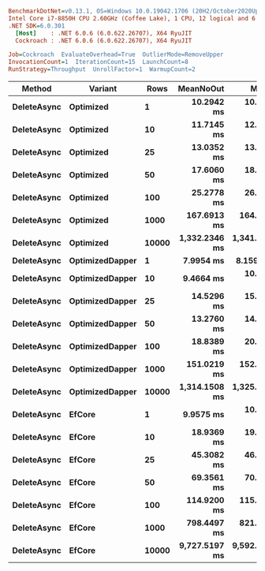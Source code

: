 ``` ini

BenchmarkDotNet=v0.13.1, OS=Windows 10.0.19042.1706 (20H2/October2020Update)
Intel Core i7-8850H CPU 2.60GHz (Coffee Lake), 1 CPU, 12 logical and 6 physical cores
.NET SDK=6.0.301
  [Host]    : .NET 6.0.6 (6.0.622.26707), X64 RyuJIT
  Cockroach : .NET 6.0.6 (6.0.622.26707), X64 RyuJIT

Job=Cockroach  EvaluateOverhead=True  OutlierMode=RemoveUpper  
InvocationCount=1  IterationCount=15  LaunchCount=8  
RunStrategy=Throughput  UnrollFactor=1  WarmupCount=2  

```
|      Method |         Variant |  Rows |     MeanNoOut |         Mean |          Min |           Q1 |        Median |            Q3 |          Max |
|------------ |---------------- |------ |--------------:|-------------:|-------------:|-------------:|--------------:|--------------:|-------------:|
| **DeleteAsync** |       **Optimized** |     **1** |    **10.2942 ms** |    **10.739 ms** |     **8.695 ms** |     **9.953 ms** |     **10.250 ms** |     **10.885 ms** |     **17.77 ms** |
| **DeleteAsync** |       **Optimized** |    **10** |    **11.7145 ms** |    **12.292 ms** |    **10.099 ms** |    **11.231 ms** |     **11.613 ms** |     **12.617 ms** |     **20.99 ms** |
| **DeleteAsync** |       **Optimized** |    **25** |    **13.0352 ms** |    **13.779 ms** |    **11.410 ms** |    **12.479 ms** |     **13.018 ms** |     **13.798 ms** |     **26.86 ms** |
| **DeleteAsync** |       **Optimized** |    **50** |    **17.6060 ms** |    **18.247 ms** |    **13.567 ms** |    **15.478 ms** |     **17.712 ms** |     **20.157 ms** |     **29.73 ms** |
| **DeleteAsync** |       **Optimized** |   **100** |    **25.2778 ms** |    **26.044 ms** |    **20.979 ms** |    **23.441 ms** |     **25.490 ms** |     **27.397 ms** |     **41.03 ms** |
| **DeleteAsync** |       **Optimized** |  **1000** |   **167.6913 ms** |   **164.876 ms** |    **92.356 ms** |   **144.708 ms** |    **172.099 ms** |    **184.309 ms** |    **225.11 ms** |
| **DeleteAsync** |       **Optimized** | **10000** | **1,332.2346 ms** | **1,341.636 ms** | **1,079.994 ms** | **1,235.882 ms** |  **1,325.290 ms** |  **1,423.796 ms** |  **1,705.16 ms** |
| **DeleteAsync** | **OptimizedDapper** |     **1** |     **7.9954 ms** |     **8.159 ms** |     **6.859 ms** |     **7.704 ms** |      **7.996 ms** |      **8.310 ms** |     **16.45 ms** |
| **DeleteAsync** | **OptimizedDapper** |    **10** |     **9.4664 ms** |    **10.188 ms** |     **7.737 ms** |     **8.723 ms** |      **9.243 ms** |     **11.336 ms** |     **16.32 ms** |
| **DeleteAsync** | **OptimizedDapper** |    **25** |    **14.5296 ms** |    **15.098 ms** |     **9.414 ms** |    **11.957 ms** |     **14.575 ms** |     **17.640 ms** |     **26.17 ms** |
| **DeleteAsync** | **OptimizedDapper** |    **50** |    **13.2760 ms** |    **14.133 ms** |     **9.948 ms** |    **11.692 ms** |     **12.757 ms** |     **16.228 ms** |     **28.92 ms** |
| **DeleteAsync** | **OptimizedDapper** |   **100** |    **18.8389 ms** |    **20.102 ms** |    **16.886 ms** |    **18.136 ms** |     **18.676 ms** |     **20.014 ms** |     **47.17 ms** |
| **DeleteAsync** | **OptimizedDapper** |  **1000** |   **151.0219 ms** |   **152.939 ms** |    **97.875 ms** |   **139.728 ms** |    **149.754 ms** |    **166.960 ms** |    **218.96 ms** |
| **DeleteAsync** | **OptimizedDapper** | **10000** | **1,314.1508 ms** | **1,325.570 ms** | **1,017.155 ms** | **1,176.486 ms** |  **1,331.644 ms** |  **1,436.941 ms** |  **1,720.17 ms** |
| **DeleteAsync** |          **EfCore** |     **1** |     **9.9575 ms** |    **10.702 ms** |     **7.898 ms** |     **8.993 ms** |      **9.848 ms** |     **11.409 ms** |     **23.58 ms** |
| **DeleteAsync** |          **EfCore** |    **10** |    **18.9369 ms** |    **19.718 ms** |    **15.583 ms** |    **17.767 ms** |     **19.003 ms** |     **20.284 ms** |     **40.10 ms** |
| **DeleteAsync** |          **EfCore** |    **25** |    **45.3082 ms** |    **46.132 ms** |    **25.626 ms** |    **31.798 ms** |     **52.412 ms** |     **57.611 ms** |     **76.44 ms** |
| **DeleteAsync** |          **EfCore** |    **50** |    **69.3561 ms** |    **70.115 ms** |    **46.278 ms** |    **55.129 ms** |     **74.365 ms** |     **80.870 ms** |    **117.96 ms** |
| **DeleteAsync** |          **EfCore** |   **100** |   **114.9200 ms** |   **115.552 ms** |    **81.979 ms** |   **102.864 ms** |    **113.637 ms** |    **126.463 ms** |    **156.92 ms** |
| **DeleteAsync** |          **EfCore** |  **1000** |   **798.4497 ms** |   **821.667 ms** |   **669.556 ms** |   **755.253 ms** |    **799.404 ms** |    **834.515 ms** |  **1,186.55 ms** |
| **DeleteAsync** |          **EfCore** | **10000** | **9,727.5197 ms** | **9,592.849 ms** | **7,389.999 ms** | **8,271.052 ms** | **10,018.499 ms** | **10,507.477 ms** | **11,821.78 ms** |
